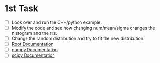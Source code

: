 # 1st Task

-   [ ] Look over and run the C++/python example.
-   [ ] Modify the code and see how changing num/mean/sigma changes the histogram and the fits.
-   [ ] Change the random distribution and try to fit the new distribution. 
-   [ ] [Root Documentation](https://root.cern.ch/doc/master/classTRandom.html)
-   [ ] [numpy Documentation](https://docs.scipy.org/doc/numpy-1.14.0/reference/routines.random.html)
-   [ ] [scipy Documentation](https://docs.scipy.org/doc/scipy/reference/stats.html)